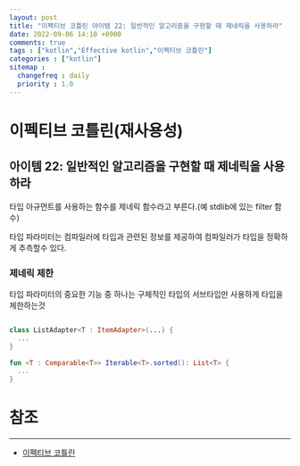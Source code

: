 ```yaml
---
layout: post
title: "이펙티브 코틀린 아이템 22: 일반적인 알고리즘을 구현할 때 제네릭을 사용하라"
date: 2022-09-06 14:10 +0900
comments: true
tags : ["kotlin","Effective kotlin","이펙티브 코틀린"]
categories : ["kotlin"]
sitemap :
  changefreq : daily
  priority : 1.0
---
```


# 이펙티브 코틀린(재사용성)
## 아이템 22: 일반적인 알고리즘을 구현할 때 제네릭을 사용하라

타입 아규먼트를 사용하는 함수를 제네릭 함수라고 부른다.(예 stdlib에 있는 filter 함수)

타입 파라미터는 컴파일러에 타입과 관련된 정보를 제공하여 컴파일러가 타입을 정확하게 추측할수 있다.

### 제네릭 제한

타입 파라미터의 중요한 기능 중 하나는 구체적인 타입의 서브타입만 사용하게 타입을 제한하는것

```kotlin

class ListAdapter<T : ItemAdapter>(...) {
  ...
}

fun <T : Comparable<T>> Iterable<T>.sorted(): List<T> {
  ...
}

```

# 참조

-----
* [이펙티브 코틀린](http://www.yes24.com/Product/Goods/106225986)
